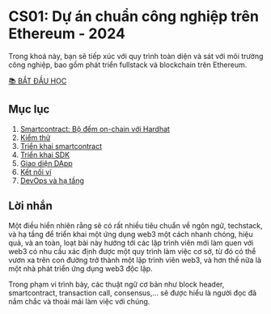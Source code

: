 # CS01: Dự án chuẩn công nghiệp trên Ethereum - 2024

Trong khoá này, bạn sẽ tiếp xúc với quy trình toàn diện và sát với môi trường công nghiệp, bao gồm phát triển fullstack và blockchain trên Ethereum.

[📚 BẮT ĐẦU HỌC](https://tuphan.dev/blog/cs01-du-an-chuan-cong-nghiep-tren-ethereum)

## Mục lục

1. [Smartcontract: Bộ đếm on-chain với Hardhat](https://tuphan.dev/blog/cs01-du-an-chuan-cong-nghiep-tren-ethereum/smartcontract-bo-dem-on-chain-voi-hardhat)
2. [Kiểm thử](https://tuphan.dev/blog/cs01-du-an-chuan-cong-nghiep-tren-ethereum/kiem-thu)
3. [Triển khai smartcontract](https://tuphan.dev/blog/cs01-du-an-chuan-cong-nghiep-tren-ethereum/trien-khai-smartcontract)
4. [Triển khai SDK](https://tuphan.dev/blog/cs01-du-an-chuan-cong-nghiep-tren-ethereum/trien-khai-sdk)
5. [Giao diện DApp](https://tuphan.dev/blog/cs01-du-an-chuan-cong-nghiep-tren-ethereum/giao-dien-dapp)
6. [Kết nối ví](https://tuphan.dev/blog/cs01-du-an-chuan-cong-nghiep-tren-ethereum/ket-noi-vi)
7. [DevOps và hạ tầng](https://tuphan.dev/blog/cs01-du-an-chuan-cong-nghiep-tren-ethereum/devops-va-ha-tang)

## Lời nhắn

Một điều hiển nhiên rằng sẽ có rất nhiều tiêu chuẩn về ngôn ngữ, techstack, và hạ tầng để triển khai một ứng dụng web3 một cách nhanh chóng, hiệu quả, và an toàn, loạt bài này hướng tới các lập trình viên mới làm quen với web3 có nhu cầu xác định được một quy trình làm việc cơ sở, từ đó có thể vươn xa trên con đường trở thành một lập trình viên web3, và hơn thế nữa là một nhà phát triển ứng dụng web3 độc lập.

Trong phạm vi trình bày, các thuật ngữ cơ bản như block header, smartcontract, transaction call, consensus,... sẽ được hiểu là người đọc đã nắm chắc và thoải mái làm việc với chúng.
